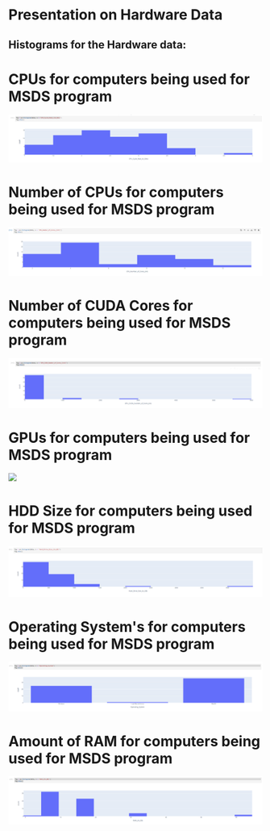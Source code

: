 # Presentation on Hardware Data

## Histograms for the Hardware data:

# CPUs for computers being used for MSDS program
![](https://github.com/ThinkTim21/JupyterNotebookPractice/blob/main/CPUs_MSDS_Orientation.PNG)

# Number of CPUs for computers being used for MSDS program
![](https://github.com/ThinkTim21/JupyterNotebookPractice/blob/main/CPU_cores_MSDS_Orientation.PNG)

# Number of CUDA Cores for computers being used for MSDS program
![](https://github.com/ThinkTim21/JupyterNotebookPractice/blob/main/CUDA_Cores_MSDS_Orientation.PNG)
# GPUs  for computers being used for MSDS program
![](https://github.com/ThinkTim21/JupyterNotebookPractice/blob/main/GPs_MSDS_Orientation.PNG)
# HDD Size for computers being used for MSDS program
![](https://github.com/ThinkTim21/JupyterNotebookPractice/blob/main/HDD_SDD_MSDS_Orientation.PNG)
# Operating System's for computers being used for MSDS program
![](https://github.com/ThinkTim21/JupyterNotebookPractice/blob/main/OSs_MSDS_Orientation.PNG)

# Amount of RAM for computers being used for MSDS program
![](https://github.com/ThinkTim21/JupyterNotebookPractice/blob/main/RAM_MSDS_Orientation.PNG)

